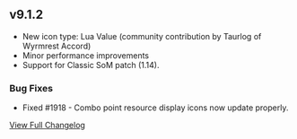 
## v9.1.2
* New icon type: Lua Value (community contribution by Taurlog of Wyrmrest Accord)
* Minor performance improvements
* Support for Classic SoM patch (1.14).
  
### Bug Fixes
* Fixed #1918 - Combo point resource display icons now update properly.


[View Full Changelog](https://github.com/ascott18/TellMeWhen/blob/37ddac6194ebf414807e9908ca24d6063f0c6ae2/CHANGELOG.md)
